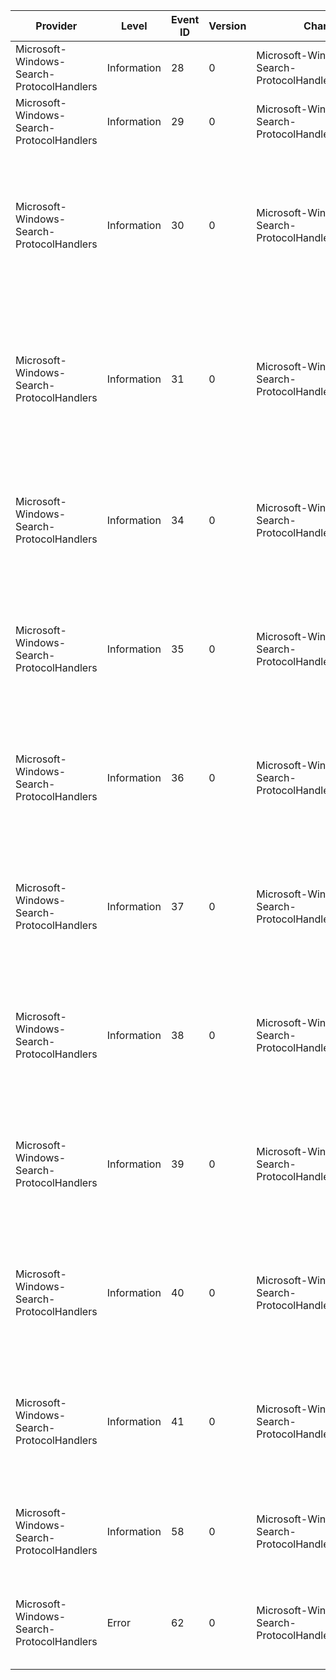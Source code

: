 Provider                                   |  Level        |  Event ID  |  Version  |  Channel                                               |  Task                          |  Opcode  |  Keyword                                                                                                                           |  Message
-------------------------------------------|---------------|------------|-----------|--------------------------------------------------------|--------------------------------|----------|------------------------------------------------------------------------------------------------------------------------------------|---------
Microsoft-Windows-Search-ProtocolHandlers  |  Information  |  28        |  0        |  Microsoft-Windows-Search-ProtocolHandlers/Diagnostic  |  MapiEmailItem                 |  Start   |  MAPI Protocol Handler                                                                                                             |
Microsoft-Windows-Search-ProtocolHandlers  |  Information  |  29        |  0        |  Microsoft-Windows-Search-ProtocolHandlers/Diagnostic  |  MapiEmailItem                 |  Stop    |  MAPI Protocol Handler                                                                                                             |
Microsoft-Windows-Search-ProtocolHandlers  |  Information  |  30        |  0        |  Microsoft-Windows-Search-ProtocolHandlers/Diagnostic  |  CSCDocument                   |  Start   |  Flag for events used for performance measurements Events reported per each item indexed CSC (Client Side Cache) Protocol Handler  |
Microsoft-Windows-Search-ProtocolHandlers  |  Information  |  31        |  0        |  Microsoft-Windows-Search-ProtocolHandlers/Diagnostic  |  CSCDocument                   |  Stop    |  Flag for events used for performance measurements Events reported per each item indexed CSC (Client Side Cache) Protocol Handler  |
Microsoft-Windows-Search-ProtocolHandlers  |  Information  |  34        |  0        |  Microsoft-Windows-Search-ProtocolHandlers/Diagnostic  |  MapiOpenMessage               |  Start   |  Flag for events used for performance measurements Events reported per each item indexed MAPI Protocol Handler                     |
Microsoft-Windows-Search-ProtocolHandlers  |  Information  |  35        |  0        |  Microsoft-Windows-Search-ProtocolHandlers/Diagnostic  |  MapiOpenMessage               |  Stop    |  Flag for events used for performance measurements Events reported per each item indexed MAPI Protocol Handler                     |
Microsoft-Windows-Search-ProtocolHandlers  |  Information  |  36        |  0        |  Microsoft-Windows-Search-ProtocolHandlers/Diagnostic  |  MapiGetAttachmentFromMessage  |  Start   |  Flag for events used for performance measurements Events reported per each item indexed MAPI Protocol Handler                     |
Microsoft-Windows-Search-ProtocolHandlers  |  Information  |  37        |  0        |  Microsoft-Windows-Search-ProtocolHandlers/Diagnostic  |  MapiGetAttachmentFromMessage  |  Stop    |  Flag for events used for performance measurements Events reported per each item indexed MAPI Protocol Handler                     |
Microsoft-Windows-Search-ProtocolHandlers  |  Information  |  38        |  0        |  Microsoft-Windows-Search-ProtocolHandlers/Diagnostic  |  MapiEnumerateAttachments      |  Start   |  Flag for events used for performance measurements Events reported per each item indexed MAPI Protocol Handler                     |
Microsoft-Windows-Search-ProtocolHandlers  |  Information  |  39        |  0        |  Microsoft-Windows-Search-ProtocolHandlers/Diagnostic  |  MapiEnumerateAttachments      |  Stop    |  Flag for events used for performance measurements Events reported per each item indexed MAPI Protocol Handler                     |
Microsoft-Windows-Search-ProtocolHandlers  |  Information  |  40        |  0        |  Microsoft-Windows-Search-ProtocolHandlers/Diagnostic  |  MapiGetMapiFpsPropVals        |  Start   |  Flag for events used for performance measurements Events reported per each item indexed MAPI Protocol Handler                     |
Microsoft-Windows-Search-ProtocolHandlers  |  Information  |  41        |  0        |  Microsoft-Windows-Search-ProtocolHandlers/Diagnostic  |  MapiGetMapiFpsPropVals        |  Stop    |  Flag for events used for performance measurements Events reported per each item indexed MAPI Protocol Handler                     |
Microsoft-Windows-Search-ProtocolHandlers  |  Information  |  58        |  0        |  Microsoft-Windows-Search-ProtocolHandlers/Diagnostic  |  FilterOplockBreak             |          |  Events reported per each item indexed File Protocol Handler; USN notifications                                                    |
Microsoft-Windows-Search-ProtocolHandlers  |  Error        |  62        |  0        |  Microsoft-Windows-Search-ProtocolHandlers/Diagnostic  |  FilterOplockFail              |          |  Events reported per each item indexed File Protocol Handler; USN notifications                                                    |